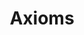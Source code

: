 ---
layout: toctree
title: Axioms
permalink: /blog/maths/axioms/
parent: /blog/maths/


enumerategrandchild: true

---